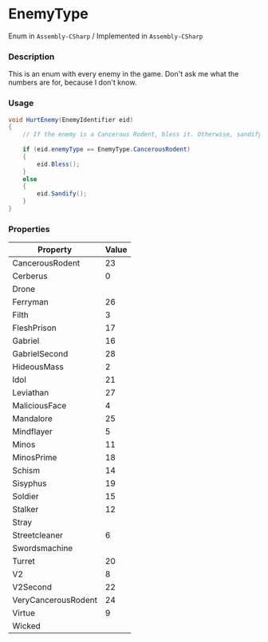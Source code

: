 # EnemyType

Enum in `Assembly-CSharp` / Implemented in `Assembly-CSharp`

### Description
This is an enum with every enemy in the game. Don't ask me what the numbers are for, because I don't know.

### Usage
```cs
void HurtEnemy(EnemyIdentifier eid) 
{
    // If the enemy is a Cancerous Rodent, bless it. Otherwise, sandify it.
    
    if (eid.enemyType == EnemyType.CancerousRodent) 
    {
        eid.Bless();
    } 
    else 
    {
        eid.Sandify();
    }
}
```

### Properties
|Property|Value|
|-|-|
|CancerousRodent|23|
|Cerberus|0|
|Drone|
|Ferryman|26|
|Filth|3|
|FleshPrison|17|
|Gabriel|16|
|GabrielSecond|28|
|HideousMass|2|
|Idol|21|
|Leviathan|27|
|MaliciousFace|4|
|Mandalore|25|
|Mindflayer|5|
|Minos|11|
|MinosPrime|18|
|Schism|14|
|Sisyphus|19|
|Soldier|15|
|Stalker|12|
|Stray|
|Streetcleaner|6|
|Swordsmachine|
|Turret|20|
|V2|8|
|V2Second|22|
|VeryCancerousRodent|24|
|Virtue|9|
|Wicked|